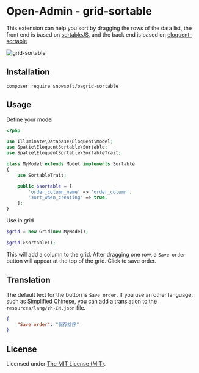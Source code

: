 Open-Admin - grid-sortable
======

This extension can help you sort by dragging the rows of the data list, the front end is based on [sortableJS](https://github.com/SortableJS/Sortable), and the back end is based on [eloquent-sortable](https://github.com/spatie/eloquent-sortable)


![grid-sortable](https://user-images.githubusercontent.com/86517067/132530216-926934b2-754a-4ec6-9f29-67523aedaf67.gif)

## Installation

```shell
composer require snowsoft/oagrid-sortable
```

## Usage

Define your model

```php
<?php

use Illuminate\Database\Eloquent\Model;
use Spatie\EloquentSortable\Sortable;
use Spatie\EloquentSortable\SortableTrait;

class MyModel extends Model implements Sortable
{
    use SortableTrait;

    public $sortable = [
        'order_column_name' => 'order_column',
        'sort_when_creating' => true,
    ];
}
```

Use in grid

```php
$grid = new Grid(new MyModel);

$grid->sortable();
```

This will add a column to the grid. After dragging one row, a `Save order` button will appear at the top of the grid. Click  to save order.

## Translation

The default text for the button is `Save order`. If you use an other language, such as Simplified Chinese, you can add a translation to the `resources/lang/zh-CN.json` file.

```json
{
    "Save order": "保存排序"
}
```

License
------------
Licensed under [The MIT License (MIT)](LICENSE).
